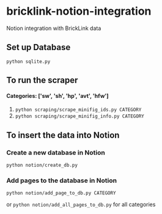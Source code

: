 # bricklink-notion-integration
Notion integration with BrickLink data

## Set up Database
`python sqlite.py`

## To run the scraper

#### Categories: ['sw', 'sh', 'hp', 'avt', 'hfw']
1. `python scraping/scrape_minifig_ids.py CATEGORY`
2. `python scraping/scrape_minifig_info.py CATEGORY`

## To insert the data into Notion

### Create a new database in Notion
`python notion/create_db.py`

### Add pages to the database in Notion
`python notion/add_page_to_db.py CATEGORY`

or
`python notion/add_all_pages_to_db.py` for all categories
